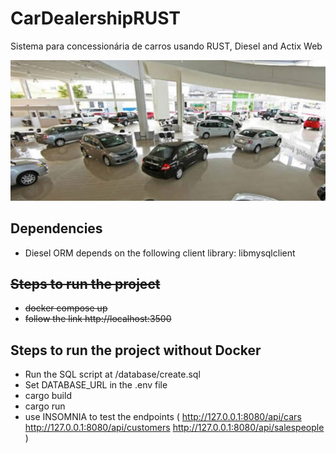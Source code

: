 # CarDealershipRUST
Sistema para concessionária de carros usando RUST, Diesel and Actix Web

![screenshot](assets/banner.png)

## Dependencies
- Diesel ORM depends on the following client library:   libmysqlclient

## ~~Steps to run the project~~
- ~~docker compose up~~
- ~~follow the link  http://localhost:3500~~

## Steps to run the project without Docker
- Run the SQL script at  /database/create.sql
- Set DATABASE_URL in the .env file
- cargo build
- cargo run
- use INSOMNIA to test the endpoints (
    http://127.0.0.1:8080/api/cars
    http://127.0.0.1:8080/api/customers
    http://127.0.0.1:8080/api/salespeople
)
